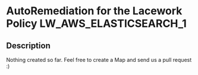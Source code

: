 # AutoRemediation for the Lacework Policy LW_AWS_ELASTICSEARCH_1

## Description
Nothing created so far. Feel free to create a Map and send us a pull request :)
